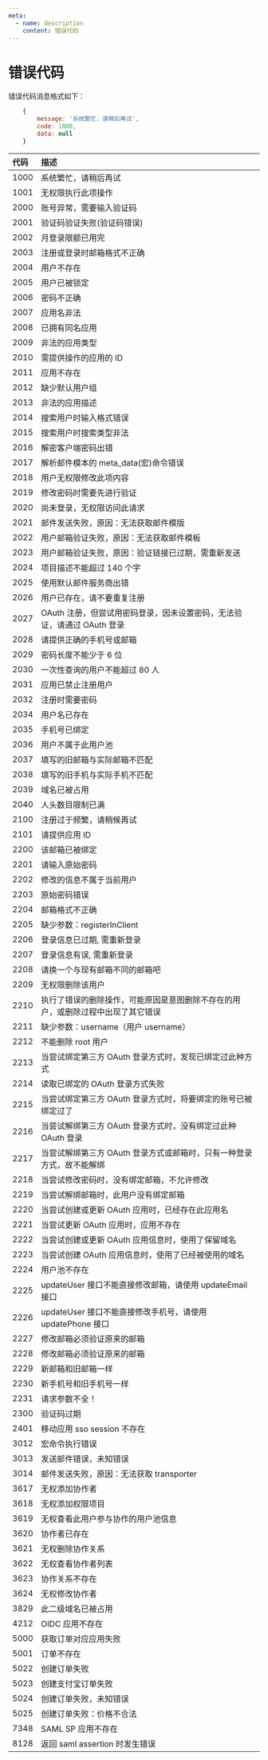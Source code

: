 ```yaml
---
meta:
  - name: description
    content: 错误代码
---
```


# 错误代码

错误代码消息格式如下：

```js
    {
        message: '系统繁忙，请稍后再试',
        code: 1000,
        data: null
    }
```

| 代码 | 描述                                                                             |
| :--- | :------------------------------------------------------------------------------- |
| 1000 | 系统繁忙，请稍后再试                                                             |
| 1001 | 无权限执行此项操作                                                               |
| 2000 | 账号异常，需要输入验证码                                                         |
| 2001 | 验证码验证失败\(验证码错误\)                                                     |
| 2002 | 月登录限额已用完                                                                 |
| 2003 | 注册或登录时邮箱格式不正确                                                       |
| 2004 | 用户不存在                                                                       |
| 2005 | 用户已被锁定                                                                     |
| 2006 | 密码不正确                                                                       |
| 2007 | 应用名非法                                                                       |
| 2008 | 已拥有同名应用                                                                   |
| 2009 | 非法的应用类型                                                                   |
| 2010 | 需提供操作的应用的 ID                                                            |
| 2011 | 应用不存在                                                                       |
| 2012 | 缺少默认用户组                                                                   |
| 2013 | 非法的应用描述                                                                   |
| 2014 | 搜索用户时输入格式错误                                                           |
| 2015 | 搜索用户时搜索类型非法                                                           |
| 2016 | 解密客户端密码出错                                                               |
| 2017 | 解析邮件模本的 meta_data\(宏\)命令错误                                           |
| 2018 | 用户无权限修改此项内容                                                           |
| 2019 | 修改密码时需要先进行验证                                                         |
| 2020 | 尚未登录，无权限访问此请求                                                       |
| 2021 | 邮件发送失败，原因：无法获取邮件模版                                             |
| 2022 | 用户邮箱验证失败，原因：无法获取邮件模板                                         |
| 2023 | 用户邮箱验证失败，原因：验证链接已过期，需重新发送                               |
| 2024 | 项目描述不能超过 140 个字                                                        |
| 2025 | 使用默认邮件服务商出错                                                           |
| 2026 | 用户已存在，请不要重复注册                                                       |
| 2027 | OAuth 注册，但尝试用密码登录，因未设置密码，无法验证，请通过 OAuth 登录          |
| 2028 | 请提供正确的手机号或邮箱                                                         |
| 2029 | 密码长度不能少于 6 位                                                            |
| 2030 | 一次性查询的用户不能超过 80 人                                                   |
| 2031 | 应用已禁止注册用户                                                               |
| 2032 | 注册时需要密码                                                                   |
| 2034 | 用户名已存在                                                                     |
| 2035 | 手机号已绑定                                                                     |
| 2036 | 用户不属于此用户池                                                               |
| 2037 | 填写的旧邮箱与实际邮箱不匹配                                                     |
| 2038 | 填写的旧手机与实际手机不匹配                                                     |
| 2039 | 域名已被占用                                                                     |
| 2040 | 人头数目限制已满                                                                 |
| 2100 | 注册过于频繁，请稍候再试                                                         |
| 2101 | 请提供应用 ID                                                                    |
| 2200 | 该邮箱已被绑定                                                                   |
| 2201 | 请输入原始密码                                                                   |
| 2202 | 修改的信息不属于当前用户                                                         |
| 2203 | 原始密码错误                                                                     |
| 2204 | 邮箱格式不正确                                                                   |
| 2205 | 缺少参数：registerInClient                                                       |
| 2206 | 登录信息已过期, 需重新登录                                                       |
| 2207 | 登录信息有误, 需重新登录                                                         |
| 2208 | 请换一个与现有邮箱不同的邮箱吧                                                   |
| 2209 | 无权限删除该用户                                                                 |
| 2210 | 执行了错误的删除操作，可能原因是意图删除不存在的用户，或删除过程中出现了其它错误 |
| 2211 | 缺少参数：username（用户 username）                                              |
| 2212 | 不能删除 root 用户                                                               |
| 2213 | 当尝试绑定第三方 OAuth 登录方式时，发现已绑定过此种方式                          |
| 2214 | 读取已绑定的 OAuth 登录方式失败                                                  |
| 2215 | 当尝试绑定第三方 OAuth 登录方式时，将要绑定的账号已被绑定过了                    |
| 2216 | 当尝试解绑第三方 OAuth 登录方式时，没有绑定过此种 OAuth 登录                     |
| 2217 | 当尝试解绑第三方 OAuth 登录方式或邮箱时，只有一种登录方式，故不能解绑            |
| 2218 | 当尝试修改密码时，没有绑定邮箱，不允许修改                                       |
| 2219 | 当尝试解绑邮箱时，此用户没有绑定邮箱                                             |
| 2220 | 当尝试创建或更新 OAuth 应用时，已经存在此应用名                                  |
| 2221 | 当尝试更新 OAuth 应用时，应用不存在                                              |
| 2222 | 当尝试创建或更新 OAuth 应用信息时，使用了保留域名                                |
| 2223 | 当尝试创建 OAuth 应用信息时，使用了已经被使用的域名                              |
| 2224 | 用户池不存在                                                                     |
| 2225 | updateUser 接口不能直接修改邮箱，请使用 updateEmail 接口                         |
| 2226 | updateUser 接口不能直接修改手机号，请使用 updatePhone 接口                       |
| 2227 | 修改邮箱必须验证原来的邮箱                                                       |
| 2228 | 修改邮箱必须验证原来的邮箱                                                       |
| 2229 | 新邮箱和旧邮箱一样                                                               |
| 2230 | 新手机号和旧手机号一样                                                           |
| 2231 | 请求参数不全！                                                                   |
| 2300 | 验证码过期                                                                       |
| 2401 | 移动应用 sso session 不存在                                                      |
| 3012 | 宏命令执行错误                                                                   |
| 3013 | 发送邮件错误，未知错误                                                           |
| 3014 | 邮件发送失败，原因：无法获取 transporter                                         |
| 3617 | 无权添加协作者                                                                   |
| 3618 | 无权添加权限项目                                                                 |
| 3619 | 无权查看此用户参与协作的用户池信息                                               |
| 3620 | 协作者已存在                                                                     |
| 3621 | 无权删除协作关系                                                                 |
| 3622 | 无权查看协作者列表                                                               |
| 3623 | 协作关系不存在                                                                   |
| 3624 | 无权修改协作者                                                                   |
| 3829 | 此二级域名已被占用                                                               |
| 4212 | OIDC 应用不存在                                                                  |
| 5000 | 获取订单对应应用失败                                                             |
| 5001 | 订单不存在                                                                       |
| 5022 | 创建订单失败                                                                     |
| 5023 | 创建支付宝订单失败                                                               |
| 5024 | 创建订单失败，未知错误                                                           |
| 5025 | 创建订单失败：价格不合法                                                         |
| 7348 | SAML SP 应用不存在                                                               |
| 8128 | 返回 saml assertion 时发生错误                                                   |
